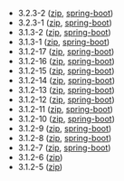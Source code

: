 * 3.2.3-2 ([zip](https://github.com/fracpete/rsync4j/releases/download/rsync4j-pom-3.2.3-2/rsync4j-all-3.2.3-2-bin.zip), [spring-boot](https://github.com/fracpete/rsync4j/releases/download/rsync4j-pom-3.2.3-2/rsync4j-all-3.2.3-2-spring-boot.jar))
* 3.2.3-1 ([zip](https://github.com/fracpete/rsync4j/releases/download/rsync4j-pom-3.2.3-1/rsync4j-all-3.2.3-1-bin.zip), [spring-boot](https://github.com/fracpete/rsync4j/releases/download/rsync4j-pom-3.2.3-1/rsync4j-all-3.2.3-1-spring-boot.jar))
* 3.1.3-2 ([zip](https://github.com/fracpete/rsync4j/releases/download/rsync4j-pom-3.1.3-2/rsync4j-all-3.1.3-2-bin.zip), [spring-boot](https://github.com/fracpete/rsync4j/releases/download/rsync4j-pom-3.1.3-2/rsync4j-all-3.1.3-2-spring-boot.jar))
* 3.1.3-1 ([zip](https://github.com/fracpete/rsync4j/releases/download/rsync4j-pom-3.1.3-1/rsync4j-all-3.1.3-1-bin.zip), [spring-boot](https://github.com/fracpete/rsync4j/releases/download/rsync4j-pom-3.1.3-1/rsync4j-all-3.1.3-1-spring-boot.jar))
* 3.1.2-17 ([zip](https://github.com/fracpete/rsync4j/releases/download/rsync4j-pom-3.1.2-17/rsync4j-all-3.1.2-17-bin.zip), [spring-boot](https://github.com/fracpete/rsync4j/releases/download/rsync4j-pom-3.1.2-17/rsync4j-all-3.1.2-17-spring-boot.jar))
* 3.1.2-16 ([zip](https://github.com/fracpete/rsync4j/releases/download/rsync4j-pom-3.1.2-16/rsync4j-all-3.1.2-16-bin.zip), [spring-boot](https://github.com/fracpete/rsync4j/releases/download/rsync4j-pom-3.1.2-16/rsync4j-all-3.1.2-16-spring-boot.jar))
* 3.1.2-15 ([zip](https://github.com/fracpete/rsync4j/releases/download/rsync4j-pom-3.1.2-15/rsync4j-all-3.1.2-15-bin.zip), [spring-boot](https://github.com/fracpete/rsync4j/releases/download/rsync4j-pom-3.1.2-15/rsync4j-all-3.1.2-15-spring-boot.jar))
* 3.1.2-14 ([zip](https://github.com/fracpete/rsync4j/releases/download/rsync4j-pom-3.1.2-14/rsync4j-all-3.1.2-14-bin.zip), [spring-boot](https://github.com/fracpete/rsync4j/releases/download/rsync4j-pom-3.1.2-14/rsync4j-all-3.1.2-14-spring-boot.jar))
* 3.1.2-13 ([zip](https://github.com/fracpete/rsync4j/releases/download/rsync4j-pom-3.1.2-13/rsync4j-all-3.1.2-13-bin.zip), [spring-boot](https://github.com/fracpete/rsync4j/releases/download/rsync4j-pom-3.1.2-13/rsync4j-all-3.1.2-13-spring-boot.jar))
* 3.1.2-12 ([zip](https://github.com/fracpete/rsync4j/releases/download/rsync4j-pom-3.1.2-12/rsync4j-all-3.1.2-12-bin.zip), [spring-boot](https://github.com/fracpete/rsync4j/releases/download/rsync4j-pom-3.1.2-12/rsync4j-all-3.1.2-12-spring-boot.jar))
* 3.1.2-11 ([zip](https://github.com/fracpete/rsync4j/releases/download/rsync4j-pom-3.1.2-11/rsync4j-all-3.1.2-11-bin.zip), [spring-boot](https://github.com/fracpete/rsync4j/releases/download/rsync4j-pom-3.1.2-11/rsync4j-all-3.1.2-11-spring-boot.jar))
* 3.1.2-10 ([zip](https://github.com/fracpete/rsync4j/releases/download/rsync4j-pom-3.1.2-10/rsync4j-all-3.1.2-10-bin.zip), [spring-boot](https://github.com/fracpete/rsync4j/releases/download/rsync4j-pom-3.1.2-10/rsync4j-all-3.1.2-10-spring-boot.jar))
* 3.1.2-9 ([zip](https://github.com/fracpete/rsync4j/releases/download/rsync4j-3.1.2-9/rsync4j-all-3.1.2-9-bin.zip), [spring-boot](https://github.com/fracpete/rsync4j/releases/download/rsync4j-3.1.2-9/rsync4j-all-3.1.2-9-spring-boot.jar))
* 3.1.2-8 ([zip](https://github.com/fracpete/rsync4j/releases/download/rsync4j-3.1.2-8/rsync4j-3.1.2-8-bin.zip), [spring-boot](https://github.com/fracpete/rsync4j/releases/download/rsync4j-3.1.2-8/rsync4j-3.1.2-8-spring-boot.jar))
* 3.1.2-7 ([zip](https://github.com/fracpete/rsync4j/releases/download/rsync4j-3.1.2-7/rsync4j-3.1.2-7-bin.zip), [spring-boot](https://github.com/fracpete/rsync4j/releases/download/rsync4j-3.1.2-7/rsync4j-3.1.2-7-spring-boot.jar))
* 3.1.2-6 ([zip](https://github.com/fracpete/rsync4j/releases/download/rsync4j-3.1.2-6/rsync4j-3.1.2-6-bin.zip))
* 3.1.2-5 ([zip](https://github.com/fracpete/rsync4j/releases/download/rsync4j-3.1.2-5/rsync4j-3.1.2-5-bin.zip))
